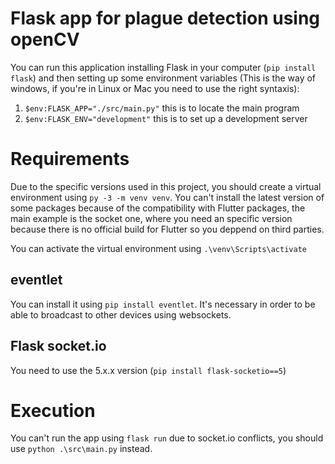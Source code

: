 # Flask app for plague detection using openCV
You can run this application installing Flask in your computer (```pip install flask```) and then setting up some environment variables (This is the way of windows, if you're in Linux or Mac you need to use the right syntaxis):  
1. ```$env:FLASK_APP="./src/main.py"``` this is to locate the main program
2. ```$env:FLASK_ENV="development"``` this is to set up a development server  

# Requirements

Due to the specific versions used in this project, you should create a virtual environment using ```py -3 -m venv venv```. You can't install the latest version of some packages because of the compatibility with Flutter packages, the main example is the socket one, where you need an specific version because there is no official build for Flutter so you deppend on third parties.

You can activate the virtual environment using ```.\venv\Scripts\activate```

## eventlet
You can install it using  ```pip install eventlet```. It's necessary in order to be able to broadcast to other devices using websockets.

## Flask socket.io
You need to use the 5.x.x version (```pip install flask-socketio==5```)

# Execution  
You can't run the app using ```flask run``` due to socket.io conflicts, you should use ```python .\src\main.py``` instead.